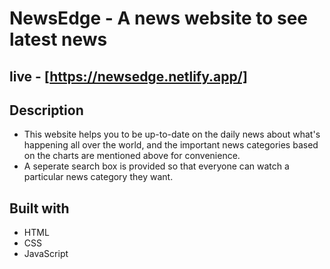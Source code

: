 # NewsEdge - A news website to see latest news
## live - [https://newsedge.netlify.app/]
## Description
- This website helps you to be up-to-date on the daily news about what's happening all over the world, and the important news categories based on the charts are mentioned above for convenience.
- A seperate search box is provided so that everyone can watch a particular news category they want.



## Built with
- HTML
- CSS
- JavaScript
